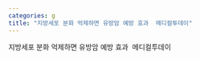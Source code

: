 ```yaml
---
categories: g
title: "지방세포 분화 억제하면 유방암 예방 효과  메디컬투데이"
---
```

지방세포 분화 억제하면 유방암 예방 효과&nbsp;&nbsp;메디컬투데이